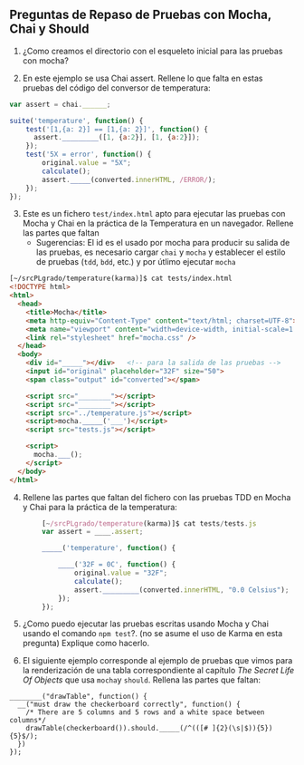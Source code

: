 ## Preguntas de Repaso de Pruebas con Mocha, Chai y Should

1.  ¿Como creamos el directorio con el esqueleto inicial para las
    pruebas con mocha?
<!-- mocha init test
/mocha\s+init\s+\w+/i
-->
2.  En este ejemplo se usa Chai assert. 
Rellene lo que falta en estas pruebas del código del conversor de temperatura:

```javascript
var assert = chai.______;

suite('temperature', function() {
    test('[1,{a: 2}] == [1,{a: 2}]', function() {
      assert._________([1, {a:2}], [1, {a:2}]);
    });
    test('5X = error', function() {
        original.value = "5X";
        calculate();
        assert._____(converted.innerHTML, /ERROR/);
    });
});
```

<!-- primera: assert, segunda: deepEqual, tercera: match -->

3.  Este es un fichero `test/index.html` apto para ejecutar las pruebas
    con Mocha y Chai en la práctica de la Temperatura en un navegador. Rellene las
    partes que faltan 
    - Sugerencias: El id es el usado por mocha para producir su salida de las pruebas, es necesario cargar `chai` y `mocha` y  establecer el estilo de pruebas (`tdd`, `bdd`, etc.) y por útlimo ejecutar `mocha`

```html
[~/srcPLgrado/temperature(karma)]$ cat tests/index.html
<!DOCTYPE html>
<html>
  <head>
    <title>Mocha</title>
    <meta http-equiv="Content-Type" content="text/html; charset=UTF-8">
    <meta name="viewport" content="width=device-width, initial-scale=1.0">
    <link rel="stylesheet" href="mocha.css" />
  </head>
  <body>
    <div id="_____"></div>   <!-- para la salida de las pruebas -->
    <input id="original" placeholder="32F" size="50">
    <span class="output" id="converted"></span>

    <script src="________"></script>
    <script src="________"></script>
    <script src="../temperature.js"></script>
    <script>mocha._____('___')</script>
    <script src="tests.js"></script>

    <script>
      mocha.___();
    </script>
  </body>
</html>
```

<!--
<html>
  <head>
    <title>Mocha</title>
    <meta http-equiv="Content-Type" content="text/html; charset=UTF-8">
    <meta name="viewport" content="width=device-width, initial-scale=1.0">
    <link rel="stylesheet" href="mocha.css" />
  </head>
  <body>
    <div id="mocha"></div>
    <input id="original" placeholder="32F" size="50">
    <span class="output" id="converted"></span>
    <script src="../node_modules/chai/chai.js"></script> 
    <script src="mocha.js"></script>
    <script src="../temperature.js"></script>
    <script>mocha.setup('tdd')</script>
    <script src="tests.js"></script>

    <script>
      mocha.run();
    </script>
  </body>
</html>
-->
4.  Rellene las partes que faltan del fichero con las pruebas TDD en
    Mocha y Chai para la práctica de la temperatura:

```javascript
        [~/srcPLgrado/temperature(karma)]$ cat tests/tests.js
        var assert = ____.assert;

        _____('temperature', function() {

            ____('32F = 0C', function() {
                original.value = "32F";
                calculate();
                assert._________(converted.innerHTML, "0.0 Celsius");
            });
        });
```
<!-- The TDD interface provides suite(), test(), suiteSetup(), suiteTeardown(), setup(), and teardown() 
The BDD interface provides describe(), context(), it(), specify(), before(), after(), beforeEach(), and afterEach().
-->

5.  ¿Como puedo ejecutar las pruebas escritas usando Mocha y Chai usando
    el comando `npm test`?. (no se asume el uso de Karma en esta
    pregunta) Explique como hacerlo.

<!--
 "scripts": {
    "test": "./node_modules/.bin/mocha --reporter spec"
  },

"scripts": {
    "test": "./node_modules/mocha/bin/mocha --require should"
  },

etc.
-->
6. El siguiente ejemplo corresponde al ejemplo de pruebas que vimos para
la renderización de una tabla correspondiente al capítulo *The Secret Life Of Objects*
que usa `mocha`y `should`.  Rellena las partes que faltan:

```
________("drawTable", function() {
  __("must draw the checkerboard correctly", function() {
    /* There are 5 columns and 5 rows and a white space between columns*/
    drawTable(checkerboard()).should._____(/^(([# ]{2}(\s|$)){5}){5}$/);
  })
});
```
<!--
describe("drawTable", function() {
  it("must draw the checkerboard correctly", function() {
    /* There are 5 columns and 5 rows and a white space between columns*/
    drawTable(checkerboard()).should.match(/^(([# ]{2}(\s|$)){5}){5}$/);
  })
});
-->
